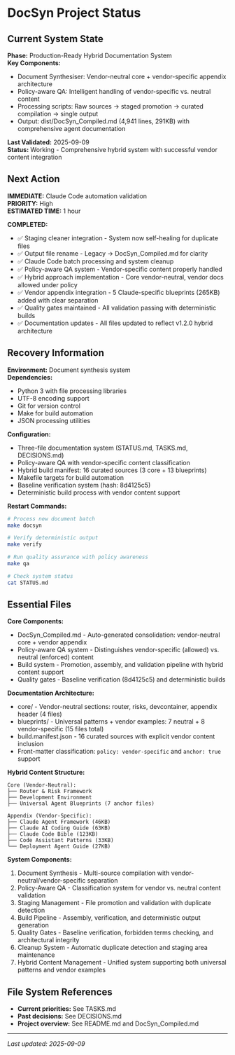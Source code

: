 # DocSyn Project Status

## Current System State
**Phase:** Production-Ready Hybrid Documentation System  
**Key Components:** 
- Document Synthesiser: Vendor-neutral core + vendor-specific appendix architecture
- Policy-aware QA: Intelligent handling of vendor-specific vs. neutral content
- Processing scripts: Raw sources → staged promotion → curated compilation → single output
- Output: dist/DocSyn_Compiled.md (4,941 lines, 291KB) with comprehensive agent documentation

**Last Validated:** 2025-09-09  
**Status:** Working - Comprehensive hybrid system with successful vendor content integration

## Next Action
**IMMEDIATE:** Claude Code automation validation  
**PRIORITY:** High  
**ESTIMATED TIME:** 1 hour

**COMPLETED:** 
- ✅ Staging cleaner integration - System now self-healing for duplicate files
- ✅ Output file rename - Legacy → DocSyn_Compiled.md for clarity
- ✅ Claude Code batch processing and system cleanup
- ✅ Policy-aware QA system - Vendor-specific content properly handled
- ✅ Hybrid approach implementation - Core vendor-neutral, vendor docs allowed under policy
- ✅ Vendor appendix integration - 5 Claude-specific blueprints (265KB) added with clear separation
- ✅ Quality gates maintained - All validation passing with deterministic builds
- ✅ Documentation updates - All files updated to reflect v1.2.0 hybrid architecture

## Recovery Information
**Environment:** Document synthesis system  
**Dependencies:** 
- Python 3 with file processing libraries
- UTF-8 encoding support
- Git for version control
- Make for build automation
- JSON processing utilities

**Configuration:** 
- Three-file documentation system (STATUS.md, TASKS.md, DECISIONS.md)
- Policy-aware QA with vendor-specific content classification
- Hybrid build manifest: 16 curated sources (3 core + 13 blueprints)
- Makefile targets for build automation
- Baseline verification system (hash: 8d4125c5)
- Deterministic build process with vendor content support

**Restart Commands:**
```bash
# Process new document batch
make docsyn

# Verify deterministic output  
make verify

# Run quality assurance with policy awareness
make qa

# Check system status
cat STATUS.md
```

## Essential Files
**Core Components:**
- DocSyn_Compiled.md - Auto-generated consolidation: vendor-neutral core + vendor appendix
- Policy-aware QA system - Distinguishes vendor-specific (allowed) vs. neutral (enforced) content
- Build system - Promotion, assembly, and validation pipeline with hybrid content support
- Quality gates - Baseline verification (8d4125c5) and deterministic builds

**Documentation Architecture:**
- core/ - Vendor-neutral sections: router, risks, devcontainer, appendix header (4 files)
- blueprints/ - Universal patterns + vendor examples: 7 neutral + 8 vendor-specific (15 files total)
- build.manifest.json - 16 curated sources with explicit vendor content inclusion
- Front-matter classification: `policy: vendor-specific` and `anchor: true` support

**Hybrid Content Structure:**
```
Core (Vendor-Neutral):
├── Router & Risk Framework  
├── Development Environment
├── Universal Agent Blueprints (7 anchor files)

Appendix (Vendor-Specific):
├── Claude Agent Framework (46KB)
├── Claude AI Coding Guide (63KB)
├── Claude Code Bible (123KB) 
├── Code Assistant Patterns (33KB)
└── Deployment Agent Guide (27KB)
```

**System Components:**
1. Document Synthesis - Multi-source compilation with vendor-neutral/vendor-specific separation
2. Policy-Aware QA - Classification system for vendor vs. neutral content validation  
3. Staging Management - File promotion and validation with duplicate detection
4. Build Pipeline - Assembly, verification, and deterministic output generation
5. Quality Gates - Baseline verification, forbidden terms checking, and architectural integrity
6. Cleanup System - Automatic duplicate detection and staging area maintenance
7. Hybrid Content Management - Unified system supporting both universal patterns and vendor examples

## File System References
- **Current priorities:** See TASKS.md
- **Past decisions:** See DECISIONS.md  
- **Project overview:** See README.md and DocSyn_Compiled.md

---
*Last updated: 2025-09-09*
